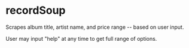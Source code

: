 # recordSoup


Scrapes album title, artist name, and price range -- based on user input.

User may input "help" at any time to get full range of options.
